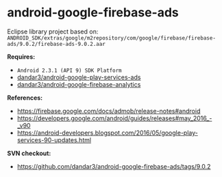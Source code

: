# android-google-firebase-ads

Eclipse library project based on:<br/>
`ANDROID_SDK/extras/google/m2repository/com/google/firebase/firebase-ads/9.0.2/firebase-ads-9.0.2.aar`

**Requires:**
- `Android 2.3.1 (API 9) SDK Platform`
- [dandar3/android-google-play-services-ads](https://github.com/dandar3/android-google-play-services-ads)
- [dandar3/android-google-firebase-analytics](https://github.com/dandar3/android-google-firebase-analytics)

**References:**
- https://firebase.google.com/docs/admob/release-notes#android
- https://developers.google.com/android/guides/releases#may_2016_-_v90
- https://android-developers.blogspot.com/2016/05/google-play-services-90-updates.html

**SVN checkout:**
- https://github.com/dandar3/android-google-firebase-ads/tags/9.0.2
